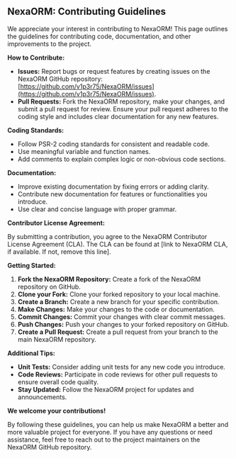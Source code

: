 ## NexaORM: Contributing Guidelines

We appreciate your interest in contributing to NexaORM! This page outlines the guidelines for contributing code, documentation, and other improvements to the project.

**How to Contribute:**

- **Issues:** Report bugs or request features by creating issues on the NexaORM GitHub repository: [https://github.com/v1p3r75/NexaORM/issues](https://github.com/v1p3r75/NexaORM/issues). 
- **Pull Requests:** Fork the NexaORM repository, make your changes, and submit a pull request for review. Ensure your pull request adheres to the coding style and includes clear documentation for any new features.

**Coding Standards:**

- Follow PSR-2 coding standards for consistent and readable code.
- Use meaningful variable and function names.
- Add comments to explain complex logic or non-obvious code sections.

**Documentation:**

- Improve existing documentation by fixing errors or adding clarity.
- Contribute new documentation for features or functionalities you introduce.
- Use clear and concise language with proper grammar.

**Contributor License Agreement:**

By submitting a contribution, you agree to the NexaORM Contributor License Agreement (CLA). The CLA can be found at [link to NexaORM CLA, if available. If not, remove this line]. 

**Getting Started:**

1. **Fork the NexaORM Repository:** Create a fork of the NexaORM repository on GitHub.
2. **Clone your Fork:** Clone your forked repository to your local machine.
3. **Create a Branch:** Create a new branch for your specific contribution.
4. **Make Changes:** Make your changes to the code or documentation.
5. **Commit Changes:** Commit your changes with clear commit messages.
6. **Push Changes:** Push your changes to your forked repository on GitHub.
7. **Create a Pull Request:** Create a pull request from your branch to the main NexaORM repository.

**Additional Tips:**

- **Unit Tests:** Consider adding unit tests for any new code you introduce.
- **Code Reviews:** Participate in code reviews for other pull requests to ensure overall code quality.
- **Stay Updated:** Follow the NexaORM project for updates and announcements.

**We welcome your contributions!**

By following these guidelines, you can help us make NexaORM a better and more valuable project for everyone. If you have any questions or need assistance, feel free to reach out to the project maintainers on the NexaORM GitHub repository.
